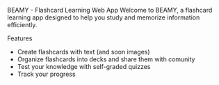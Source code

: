 BEAMY - Flashcard Learning Web App
Welcome to BEAMY, a flashcard learning app designed to help you study and memorize information efficiently.

Features
- Create flashcards with text (and soon images)
- Organize flashcards into decks and share them with comunity
- Test your knowledge with self-graded quizzes
- Track your progress

<!-- How to Use
- Create a deck by filling out "Create New Deck" form on you profile page. You can choose to make a deck private or visible for other users. -->